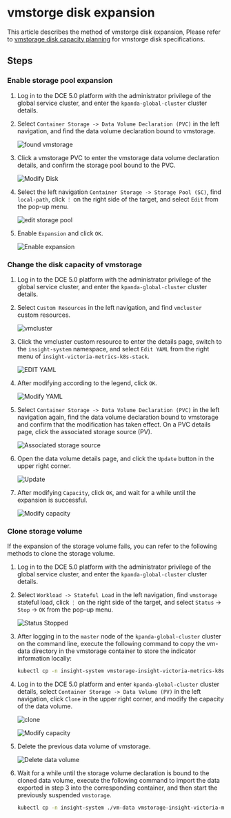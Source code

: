 # vmstorge disk expansion

This article describes the method of vmstorge disk expansion,
Please refer to [vmstorage disk capacity planning](./vms-res-plan.md) for vmstorge disk specifications.

## Steps

### Enable storage pool expansion

1. Log in to the DCE 5.0 platform with the administrator privilege of the global service cluster,
    and enter the `kpanda-global-cluster` cluster details.

1. Select `Container Storage -> Data Volume Declaration (PVC)` in the left navigation,
    and find the data volume declaration bound to vmstorage.

    ![found vmstorage](../images/vmdisk01.png)

1. Click a vmstorage PVC to enter the vmstorage data volume declaration details, and confirm the storage pool bound to the PVC.

    ![Modify Disk](../images/vmdisk02.png)

1. Select the left navigation `Container Storage -> Storage Pool (SC)`, find `local-path`,
    click `⋮` on the right side of the target, and select `Edit` from the pop-up menu.

    ![edit storage pool](../images/vmdisk03.png)

1. Enable `Expansion` and click `OK`.

    ![Enable expansion](../images/vmdisk04.png)

### Change the disk capacity of vmstorage

1. Log in to the DCE 5.0 platform with the administrator privilege of the global service cluster,
    and enter the `kpanda-global-cluster` cluster details.
1. Select `Custom Resources` in the left navigation, and find `vmcluster` custom resources.

     ![vmcluster](../images/vmdisk05.png)

1. Click the vmcluster custom resource to enter the details page, switch to the `insight-system` namespace, and select `Edit YAML` from the right menu of `insight-victoria-metrics-k8s-stack`.

     ![EDIT YAML](../images/vmdisk06.png)

1. After modifying according to the legend, click `OK`.

    ![Modify YAML](../images/vmdisk07.png)

1. Select `Container Storage -> Data Volume Declaration (PVC)` in the left navigation again,
    find the data volume declaration bound to vmstorage and confirm that the modification has taken effect.
    On a PVC details page, click the associated storage source (PV).

    ![Associated storage source](../images/vmdisk08.png)

1. Open the data volume details page, and click the `Update` button in the upper right corner.

    ![Update](../images/vmdisk09.png)

1. After modifying `Capacity`, click `OK`, and wait for a while until the expansion is successful.

    ![Modify capacity](../images/vmdisk10.png)

### Clone storage volume

If the expansion of the storage volume fails, you can refer to the following methods to clone the storage volume.

1. Log in to the DCE 5.0 platform with the administrator privilege of the global service cluster,
    and enter the `kpanda-global-cluster` cluster details.

1. Select `Workload -> Stateful Load` in the left navigation, find `vmstorage` stateful load,
    click `⋮` on the right side of the target, and select `Status` -> `Stop` -> `OK` from the pop-up menu.

    ![Status Stopped](../images/vmdisk11.png)

1. After logging in to the `master` node of the `kpanda-global-cluster` cluster on the command line,
    execute the following command to copy the vm-data directory in the vmstorage container to store the indicator information locally:

    ```bash
    kubectl cp -n insight-system vmstorage-insight-victoria-metrics-k8s-stack-1:vm-data ./vm-data
    ```

1. Log in to the DCE 5.0 platform and enter `kpanda-global-cluster` cluster details,
    select `Container Storage -> Data Volume (PV)` in the left navigation,
    click `Clone` in the upper right corner, and modify the capacity of the data volume.

    ![clone](../images/vmdisk12.png)

    ![Modify capacity](../images/vmdisk15.png)

1. Delete the previous data volume of vmstorage.

    ![Delete data volume](../images/vmdisk13.png)

1. Wait for a while until the storage volume declaration is bound to the cloned data volume,
    execute the following command to import the data exported in step 3 into the corresponding container,
    and then start the previously suspended `vmstorage`.

    ```bash
    kubectl cp -n insight-system ./vm-data vmstorage-insight-victoria-metrics-k8s-stack-1:vm-data
    ```
